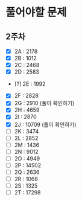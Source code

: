 # 풀어야할 문제

## 2주차
- [x] 2A : 2178 
- [x] 2B : 1012 
- [x] 2C : 2468 
- [x] 2D : 2583 
- [?] 2E : 1992 
- [x] 2F : 2828 
- [x] 2G : 2910 (풀이 확인하기)
- [x] 2H : 4659 
- [x] 2I : 2870 
- [x] 2J : 10709 (풀이 확인하기)
- [ ] 2K : 3474 
- [ ] 2L : 2852 
- [ ] 2M : 1436 
- [ ] 2N : 9012 
- [ ] 2O : 4949 
- [ ] 2P : 14502
- [ ] 2Q : 2636 
- [ ] 2R : 1068 
- [ ] 2S : 1325 
- [ ] 2T : 17298